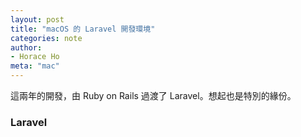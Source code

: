 ```yaml
---
layout: post
title: "macOS 的 Laravel 開發環境"
categories: note
author:
- Horace Ho
meta: "mac"
---
```


這兩年的開發，由 Ruby on Rails 過渡了 Laravel。想起也是特別的緣份。

### Laravel
